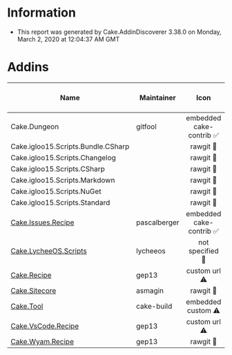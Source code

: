# Information

- This report was generated by Cake.AddinDiscoverer 3.38.0 on Monday, March 2, 2020 at 12:04:37 AM GMT

# Addins

| Name | Maintainer | Icon | Transferred to cake-contrib | License | Repository |
| --- | --- | :---: | :---: | :---: | :---: |
| Cake.Dungeon | gitfool | embedded cake-contrib :white_check_mark: |  :small_red_triangle: | MIT :white_check_mark: | .git missing :warning: |
| Cake.igloo15.Scripts.Bundle.CSharp |  | rawgit :small_red_triangle: |  :small_red_triangle: | MIT :white_check_mark: | false :small_red_triangle: |
| Cake.igloo15.Scripts.Changelog |  | rawgit :small_red_triangle: |  :small_red_triangle: | MIT :white_check_mark: | false :small_red_triangle: |
| Cake.igloo15.Scripts.CSharp |  | rawgit :small_red_triangle: |  :small_red_triangle: | MIT :white_check_mark: | false :small_red_triangle: |
| Cake.igloo15.Scripts.Markdown |  | rawgit :small_red_triangle: |  :small_red_triangle: | MIT :white_check_mark: | false :small_red_triangle: |
| Cake.igloo15.Scripts.NuGet |  | rawgit :small_red_triangle: |  :small_red_triangle: | MIT :white_check_mark: | false :small_red_triangle: |
| Cake.igloo15.Scripts.Standard |  | rawgit :small_red_triangle: |  :small_red_triangle: | MIT :white_check_mark: | false :small_red_triangle: |
| [Cake.Issues.Recipe](https://github.com/cake-contrib/Cake.Issues.Recipe) | pascalberger | embedded cake-contrib :white_check_mark: |  :white_check_mark: | MIT :white_check_mark: | true :white_check_mark: |
| [Cake.LycheeOS.Scripts](https://github.com/lycheeos/cake-tools) | lycheeos | not specified :small_red_triangle: |  :small_red_triangle: |  :small_red_triangle: | false :small_red_triangle: |
| [Cake.Recipe](https://github.com/cake-contrib/Cake.Recipe) | gep13 | custom url :warning: |  :white_check_mark: | MIT :white_check_mark: | .git missing :warning: |
| [Cake.Sitecore](https://github.com/asmagin/Cake.Sitecore) | asmagin | rawgit :small_red_triangle: |  :small_red_triangle: |  :small_red_triangle: | false :small_red_triangle: |
| [Cake.Tool](https://cakebuild.net/) | cake-build | embedded custom :warning: |  :small_red_triangle: | MIT :white_check_mark: | .git missing :warning: |
| [Cake.VsCode.Recipe](https://github.com/cake-contrib/Cake.VsCode.Recipe) | gep13 | custom url :warning: |  :white_check_mark: |  :small_red_triangle: | false :small_red_triangle: |
| [Cake.Wyam.Recipe](https://github.com/cake-contrib/Cake.Wyam.Recipe) | gep13 | rawgit :small_red_triangle: |  :white_check_mark: | MIT :white_check_mark: | true :white_check_mark: |
